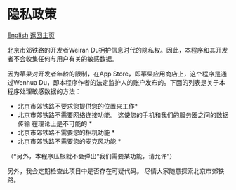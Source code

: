 #  隐私政策

[English](privacy.md)
[返回主页](README.md)

北京市郊铁路的开发者Weiran Du拥护信息时代的隐私权。因此，本程序和其开发者不会收集任何与用户有关的敏感数据。

因为苹果对开发者年龄的限制，在App Store，即苹果应用商店上，这个程序是通过Wenhua Du，即本程序作者的法定监护人的账户发布的。下面的列表是关于本程序处理敏感数据的方法：


* 北京市郊铁路不要求您提供您的位置来工作*
* 北京市郊铁路不需要网络连接功能。 这使您的手机和我们的服务器之间的数据传输
在理论上是不可能的 *
* 北京市郊铁路不需要您的相机功能 *
* 北京市郊铁路不需要您的麦克风功能 *

（*另外，本程序压根就不会弹出“我们需要某功能，请允许”）


另外，我会定期检查此项目中是否存在可疑代码。 尽情大家随意探索北京市郊铁路。

